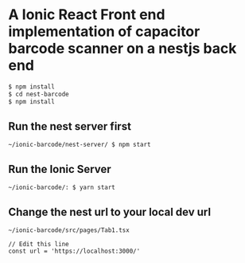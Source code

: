 # A Ionic React Front end implementation of capacitor barcode scanner on a nestjs back end

```bash
$ npm install
$ cd nest-barcode
$ npm install
```

## Run the nest server first
```
~/ionic-barcode/nest-server/ $ npm start
```

## Run the Ionic Server
```
~/ionic-barcode/: $ yarn start
```

## Change the nest url to your local dev url
```
~/ionic-barcode/src/pages/Tab1.tsx

// Edit this line
const url = 'https://localhost:3000/'

```
